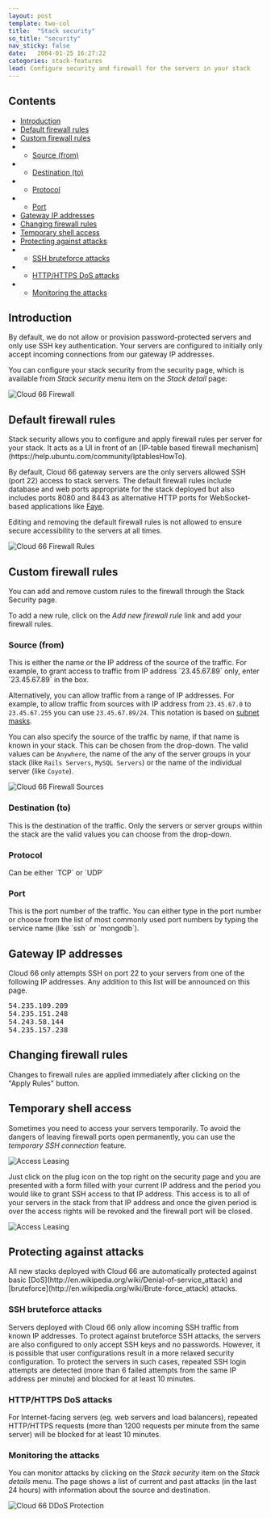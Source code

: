 ```yaml
---
layout: post
template: two-col
title:  "Stack security"
so_title: "security"
nav_sticky: false
date:   2084-01-25 16:27:22
categories: stack-features
lead: Configure security and firewall for the servers in your stack
---
```


<h2>Contents</h2>
<ul class="page-toc">
	<li>
		<a href="#intro">Introduction</a>
	</li>
	<li>
		<a href="#default">Default firewall rules</a>
	</li>
	<li>
		<a href="#custom">Custom firewall rules</a>
	</li>
	        <li>
                <ul>
                <li><a href="#source">Source (from)</a></li>
                </ul>
            </li>
            <li>
                <ul>
                <li><a href="#destination">Destination (to)</a></li>
                </ul>
            </li>
            <li>
                <ul>
                <li><a href="#protocol">Protocol</a></li>
                </ul>
            </li>
            <li>
                <ul>
                <li><a href="#port">Port</a></li>
                </ul>
            </li>
	<li>
		<a href="#gateway">Gateway IP addresses</a>
	</li>
	<li>
		<a href="#rules">Changing firewall rules</a>
	</li>
	<li>
		<a href="#temporary">Temporary shell access</a>
	</li>
	<li>
		<a href="#protect">Protecting against attacks</a>
	</li>
	        <li>
                <ul>
                <li><a href="#brute">SSH bruteforce attacks</a></li>
                </ul>
            </li>
            <li>
                <ul>
                <li><a href="#dos">HTTP/HTTPS DoS attacks</a></li>
                </ul>
            </li>
            <li>
                <ul>
                <li><a href="#monitor">Monitoring the attacks</a></li>
                </ul>
            </li>
</ul>

<h2 id="intro">Introduction</h2>
By default, we do not allow or provision password-protected servers and only use SSH key authentication. Your servers are configured to initially only accept incoming connections from our gateway IP addresses.

You can configure your stack security from the security page, which is available from <i>Stack security</i> menu item on the <i>Stack detail</i> page:

![Cloud 66 Firewall](http://cdn.cloud66.com.s3.amazonaws.com/images/help/firewall_menu_item.png)

<h2 id="default">Default firewall rules</h2>
Stack security allows you to configure and apply firewall rules per server for your stack. It acts as a UI in front of an [IP-table based firewall mechanism](https://help.ubuntu.com/community/IptablesHowTo).

By default, Cloud 66 gateway servers are the only servers allowed SSH (port 22) access to stack servers. The default firewall rules include database and web ports appropriate for the stack deployed but also includes ports 8080 and 8443 as alternative HTTP ports for WebSocket-based applications like [Faye](/how-to/implementing-faye.html).

Editing and removing the default firewall rules is not allowed to ensure secure accessibility to the servers at all times.

![Cloud 66 Firewall Rules](http://cdn.cloud66.com.s3.amazonaws.com/images/help/firewall_rules.png)

<h2 id="custom">Custom firewall rules</h2>
You can add and remove custom rules to the firewall through the Stack Security page.

To add a new rule, click on the <i>Add new firewall rule</i> link and add your firewall rules.

<h3 id="source">Source (from)</h3>
This is either the name or the IP address of the source of the traffic. For example, to grant access to traffic from IP address `23.45.67.89` only, enter `23.45.67.89` in the box.

Alternatively, you can allow traffic from a range of IP addresses. For example, to allow traffic from sources with IP address from `23.45.67.0` to `23.45.67.255` you can use `23.45.67.89/24`. This notation is based on [subnet masks](http://en.wikipedia.org/wiki/CIDR_notation#IPv4_CIDR_blocks).

You can also specify the source of the traffic by name, if that name is known in your stack. This can be chosen from the drop-down. The valid values can be `Anywhere`, the name of the any of the server groups in your stack (like `Rails Servers`, `MySQL Servers`) or the name of the individual server (like `Coyote`).

![Cloud 66 Firewall Sources](http://cdn.cloud66.com.s3.amazonaws.com/images/help/firewall_from_dropdown.png)

<h3 id="destination">Destination (to)</h3>
This is the destination of the traffic. Only the servers or server groups within the stack are the valid values you can choose from the drop-down.

<h3 id="protocol">Protocol</h3>
Can be either `TCP` or `UDP`

<h3 id="port">Port</h3>
This is the port number of the traffic. You can either type in the port number or choose from the list of most commonly used port numbers by typing the service name (like `ssh` or `mongodb`).

<h2 id="gateway">Gateway IP addresses</h2>
Cloud 66 only attempts SSH on port 22 to your servers from one of the following IP addresses. Any addition to this list will be announced on this page.

<pre class='terminal'>
54.235.109.209
54.235.151.248
54.243.58.144
54.235.157.238
</pre>

<h2 id="rules">Changing firewall rules</h2>
Changes to firewall rules are applied immediately after clicking on the "Apply Rules" button.

<h2 id="temporary">Temporary shell access</h2>
Sometimes you need to access your servers temporarily. To avoid the dangers of leaving firewall ports open permanently, you can use the <i>temporary SSH connection</i> feature.

![Access Leasing](http://cdn.cloud66.com.s3.amazonaws.com/images/help/access_least_button.png)

Just click on the plug icon on the top right on the security page and you are presented with a form filled with your current IP address and the period you would like to grant SSH access to that IP address. This access is to all of your servers in the stack from that IP address and once the given period is over the access rights will be revoked and the firewall port will be closed.

![Access Leasing](http://cdn.cloud66.com.s3.amazonaws.com/images/help/access_least_overlay.png)

<h2 id="protect">Protecting against attacks</h2>
All new stacks deployed with Cloud 66 are automatically protected against basic [DoS](http://en.wikipedia.org/wiki/Denial-of-service_attack) and [bruteforce](http://en.wikipedia.org/wiki/Brute-force_attack) attacks.

<h3 id="brute">SSH bruteforce attacks</h3>
Servers deployed with Cloud 66 only allow incoming SSH traffic from known IP addresses. To protect against bruteforce SSH attacks, the servers are also configured to only accept SSH keys and no passwords. However, it is possible that user configurations result in a more relaxed security configuration. To protect the servers in such cases, repeated SSH login attempts are detected (more than 6 failed attempts from the same IP address per minute) and blocked for at least 10 minutes.

<h3 id="dos">HTTP/HTTPS DoS attacks</h3>
For Internet-facing servers (eg. web servers and load balancers), repeated HTTP/HTTPS requests (more than 1200 requests per minute from the same server) will be blocked for at least 10 minutes.

<h3 id="monitor">Monitoring the attacks</h3>
You can monitor attacks by clicking on the <i>Stack security</i> item on the <i>Stack details</i> menu. The page shows a list of current and past attacks (in the last 24 hours) with information about the source and destination.

![Cloud 66 DDoS Protection](http://help.cloud66.com.s3.amazonaws.com/images/cloud66_ddos_protection.png)
